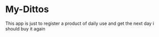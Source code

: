 # My-Dittos
This app is just to register a product of daily use and get the next day i should buy it again
